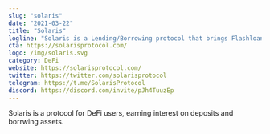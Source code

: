```yaml
---
slug: "solaris"
date: "2021-03-22"
title: "Solaris"
logline: "Solaris is a Lending/Borrowing protocol that brings Flashloans to Solana blockchain (inspired by Aave and Compound)."
cta: https://solarisprotocol.com/
logo: /img/solaris.svg
category: DeFi
website: https://solarisprotocol.com/
twitter: https://twitter.com/solarisprotocol
telegram: https://t.me/SolarisProtocol
discord: https://discord.com/invite/pJh4TuuzEp
---
```


Solaris is a protocol for DeFi users, earning interest on deposits and borrwing assets.
